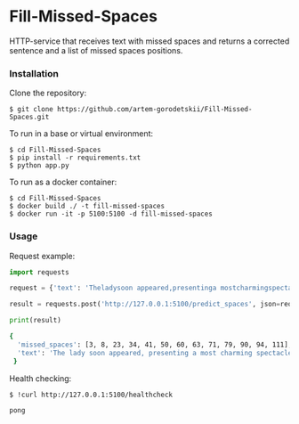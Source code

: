 # Fill-Missed-Spaces
HTTP-service that receives text with missed spaces and returns a corrected sentence and a list of missed spaces positions.

### Installation
Clone the repository:
```
$ git clone https://github.com/artem-gorodetskii/Fill-Missed-Spaces.git
```

To run in a base or virtual environment:
```
$ cd Fill-Missed-Spaces
$ pip install -r requirements.txt
$ python app.py
```

To run as a docker container:
```
$ cd Fill-Missed-Spaces
$ docker build ./ -t fill-missed-spaces
$ docker run -it -p 5100:5100 -d fill-missed-spaces
```

### Usage
Request example:
``` python
import requests

request = {'text': 'Theladysoon appeared,presentinga mostcharmingspectacleofperfectbeauty,set off bythemost appropriateadornments.'}

result = requests.post('http://127.0.0.1:5100/predict_spaces', json=request).json()

print(result)
```
``` bash
{
  'missed_spaces': [3, 8, 23, 34, 41, 50, 60, 63, 71, 79, 90, 94, 111],
  'text': 'The lady soon appeared, presenting a most charming spectacle of perfect beauty, set off by the most appropriate adornments.'
 }
```

Health checking:
```
$ !curl http://127.0.0.1:5100/healthcheck
```
``` bash
pong
```
